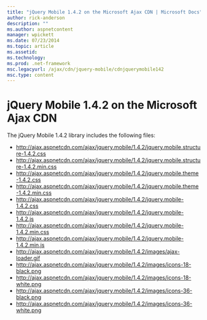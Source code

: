 ```yaml
---
title: "jQuery Mobile 1.4.2 on the Microsoft Ajax CDN | Microsoft Docs"
author: rick-anderson
description: ""
ms.author: aspnetcontent
manager: wpickett
ms.date: 07/23/2014
ms.topic: article
ms.assetid: 
ms.technology: 
ms.prod: .net-framework
msc.legacyurl: /ajax/cdn/jquery-mobile/cdnjquerymobile142
msc.type: content
---
```

jQuery Mobile 1.4.2 on the Microsoft Ajax CDN
====================
The jQuery Mobile 1.4.2 library includes the following files:

- http://ajax.aspnetcdn.com/ajax/jquery.mobile/1.4.2/jquery.mobile.structure-1.4.2.css
- http://ajax.aspnetcdn.com/ajax/jquery.mobile/1.4.2/jquery.mobile.structure-1.4.2.min.css
- http://ajax.aspnetcdn.com/ajax/jquery.mobile/1.4.2/jquery.mobile.theme-1.4.2.css
- http://ajax.aspnetcdn.com/ajax/jquery.mobile/1.4.2/jquery.mobile.theme-1.4.2.min.css
- http://ajax.aspnetcdn.com/ajax/jquery.mobile/1.4.2/jquery.mobile-1.4.2.css
- http://ajax.aspnetcdn.com/ajax/jquery.mobile/1.4.2/jquery.mobile-1.4.2.js
- http://ajax.aspnetcdn.com/ajax/jquery.mobile/1.4.2/jquery.mobile-1.4.2.min.css
- http://ajax.aspnetcdn.com/ajax/jquery.mobile/1.4.2/jquery.mobile-1.4.2.min.js
- http://ajax.aspnetcdn.com/ajax/jquery.mobile/1.4.2/images/ajax-loader.gif
- http://ajax.aspnetcdn.com/ajax/jquery.mobile/1.4.2/images/icons-18-black.png
- http://ajax.aspnetcdn.com/ajax/jquery.mobile/1.4.2/images/icons-18-white.png
- http://ajax.aspnetcdn.com/ajax/jquery.mobile/1.4.2/images/icons-36-black.png
- http://ajax.aspnetcdn.com/ajax/jquery.mobile/1.4.2/images/icons-36-white.png